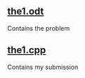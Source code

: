 ## [the1.odt](https://github.com/e-hengirmen/METU/blob/master/CENG315/the1/the1.odt)
Contains the problem
## [the1.cpp](https://github.com/e-hengirmen/METU/blob/master/CENG315/the1/the1.cpp)
Contains my submission
